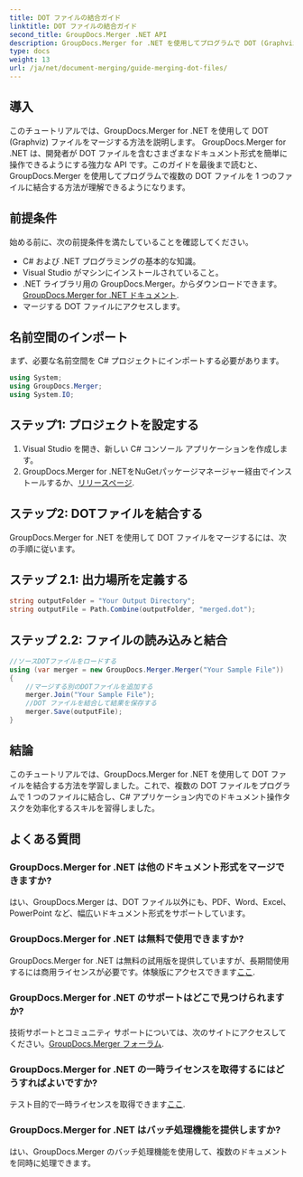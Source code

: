 ```yaml
---
title: DOT ファイルの結合ガイド
linktitle: DOT ファイルの結合ガイド
second_title: GroupDocs.Merger .NET API
description: GroupDocs.Merger for .NET を使用してプログラムで DOT (Graphviz) ファイルをマージする方法を学びます。 DOT ファイルを簡単にマージ、結合、操作します。
type: docs
weight: 13
url: /ja/net/document-merging/guide-merging-dot-files/
---
```

## 導入
このチュートリアルでは、GroupDocs.Merger for .NET を使用して DOT (Graphviz) ファイルをマージする方法を説明します。 GroupDocs.Merger for .NET は、開発者が DOT ファイルを含むさまざまなドキュメント形式を簡単に操作できるようにする強力な API です。このガイドを最後まで読むと、GroupDocs.Merger を使用してプログラムで複数の DOT ファイルを 1 つのファイルに結合する方法が理解できるようになります。
## 前提条件
始める前に、次の前提条件を満たしていることを確認してください。
- C# および .NET プログラミングの基本的な知識。
- Visual Studio がマシンにインストールされていること。
-  .NET ライブラリ用の GroupDocs.Merger。からダウンロードできます。[GroupDocs.Merger for .NET ドキュメント](https://reference.groupdocs.com/merger/net/).
- マージする DOT ファイルにアクセスします。

## 名前空間のインポート
まず、必要な名前空間を C# プロジェクトにインポートする必要があります。
```csharp
using System; 
using GroupDocs.Merger;
using System.IO;
```
## ステップ1: プロジェクトを設定する
1. Visual Studio を開き、新しい C# コンソール アプリケーションを作成します。
2.  GroupDocs.Merger for .NETをNuGetパッケージマネージャー経由でインストールするか、[リリースページ](https://releases.groupdocs.com/merger/net/).
## ステップ2: DOTファイルを結合する
GroupDocs.Merger for .NET を使用して DOT ファイルをマージするには、次の手順に従います。
## ステップ 2.1: 出力場所を定義する
```csharp
string outputFolder = "Your Output Directory";
string outputFile = Path.Combine(outputFolder, "merged.dot");
```
## ステップ 2.2: ファイルの読み込みと結合
```csharp
//ソースDOTファイルをロードする
using (var merger = new GroupDocs.Merger.Merger("Your Sample File"))
{
    //マージする別のDOTファイルを追加する
    merger.Join("Your Sample File");
    //DOT ファイルを結合して結果を保存する
    merger.Save(outputFile);
}
```

## 結論
このチュートリアルでは、GroupDocs.Merger for .NET を使用して DOT ファイルを結合する方法を学習しました。これで、複数の DOT ファイルをプログラムで 1 つのファイルに結合し、C# アプリケーション内でのドキュメント操作タスクを効率化するスキルを習得しました。

## よくある質問
### GroupDocs.Merger for .NET は他のドキュメント形式をマージできますか?
はい、GroupDocs.Merger は、DOT ファイル以外にも、PDF、Word、Excel、PowerPoint など、幅広いドキュメント形式をサポートしています。
### GroupDocs.Merger for .NET は無料で使用できますか?
 GroupDocs.Merger for .NET は無料の試用版を提供していますが、長期間使用するには商用ライセンスが必要です。体験版にアクセスできます[ここ](https://releases.groupdocs.com/).
### GroupDocs.Merger for .NET のサポートはどこで見つけられますか?
技術サポートとコミュニティ サポートについては、次のサイトにアクセスしてください。[GroupDocs.Merger フォーラム](https://forum.groupdocs.com/c/merger/32).
### GroupDocs.Merger for .NET の一時ライセンスを取得するにはどうすればよいですか?
テスト目的で一時ライセンスを取得できます[ここ](https://purchase.groupdocs.com/temporary-license/).
### GroupDocs.Merger for .NET はバッチ処理機能を提供しますか?
はい、GroupDocs.Merger のバッチ処理機能を使用して、複数のドキュメントを同時に処理できます。